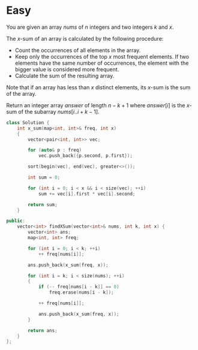 # Easy

You are given an array $nums$ of $n$ integers and two integers $k$ and $x$.

The $x$-sum of an array is calculated by the following procedure:

- Count the occurrences of all elements in the array.
- Keep only the occurrences of the top $x$ most frequent elements. If two elements have the same number of occurrences, the element with the bigger value is considered more frequent.
- Calculate the sum of the resulting array.

Note that if an array has less than $x$ distinct elements, its $x$-sum is the sum of the array.

Return an integer array $answer$ of length $n - k + 1$ where $answer[i]$ is the $x$-sum of the subarray $nums[i..i + k - 1]$.

```cpp
class Solution {
    int x_sum(map<int, int>& freq, int x)
    {
        vector<pair<int, int>> vec;

        for (auto& p : freq)
            vec.push_back({p.second, p.first});

        sort(begin(vec), end(vec), greater<>());

        int sum = 0;

        for (int i = 0; i < x && i < size(vec); ++i)
            sum += vec[i].first * vec[i].second;

        return sum;
    }

public:
    vector<int> findXSum(vector<int>& nums, int k, int x) {
        vector<int> ans;
        map<int, int> freq;

        for (int i = 0; i < k; ++i)
            ++ freq[nums[i]];

        ans.push_back(x_sum(freq, x));

        for (int i = k; i < size(nums); ++i)
        {
            if (-- freq[nums[i - k]] == 0)
                freq.erase(nums[i - k]);

            ++ freq[nums[i]];

            ans.push_back(x_sum(freq, x));
        }

        return ans;
    }
};
```

